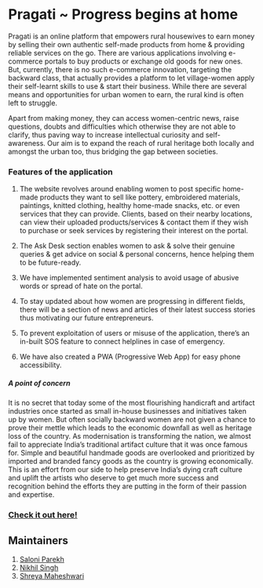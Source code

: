 # Pragati ~ Progress begins at home

Pragati is an online platform that empowers rural housewives to earn money by selling their own authentic self-made products from home & providing reliable services on the go. There are various applications involving e-commerce portals to buy products or exchange old goods for new ones. But, currently, there is no such e-commerce innovation, targeting the backward class, that actually provides a platform to let village-women apply their self-learnt skills to use & start their business. While there are several means and opportunities for urban women to earn, the rural kind is often left to struggle.

Apart from making money, they can access women-centric news, raise questions, doubts and difficulties which otherwise they are not able to clarify, thus paving way to increase intellectual curiosity and self-awareness. Our aim is to expand the reach of rural heritage both locally and amongst the urban too, thus bridging the gap between societies. 

### Features of the application

1. The website revolves around enabling women to post specific home-made products they want to sell like pottery, embroidered materials, paintings, knitted clothing, healthy home-made snacks, etc. or even services that they can provide. Clients, based on their nearby locations, can view their uploaded products/services & contact them if they wish to purchase or seek services by registering their interest on the portal.

2. The Ask Desk section enables women to ask & solve their genuine queries & get advice on social & personal concerns, hence helping them to be future-ready.

3. We have implemented sentiment analysis to avoid usage of abusive words or spread of hate on the portal.

4. To stay updated about how women are progressing in different fields, there will be a section of news and articles of their latest success stories thus motivating our future entrepreneurs.

5. To prevent exploitation of users or misuse of the application, there’s an in-built SOS feature to connect helplines in case of emergency.

6. We have also created a PWA (Progressive Web App) for easy phone accessibility.

##### A point of concern

It is no secret that today some of the most flourishing handicraft and artifact industries once started as small in-house businesses and initiatives taken up by women. But often socially backward women are not given a chance to prove their mettle which leads to the economic downfall as well as heritage loss of the country. As modernisation is transforming the nation, we almost fail to appreciate India’s traditional artifact culture that it was once famous for. Simple and beautiful handmade goods are overlooked and prioritized by imported and branded fancy goods as the country is growing economically. This is an effort from our side to help preserve India’s dying craft culture and uplift the artists who deserve to get much more success and recognition behind the efforts they are putting in the form of their passion and expertise.


### [Check it out here!](https://risewithpragati.netlify.app/)

## Maintainers

1. [Saloni Parekh](https://www.github.com/saloni0104)
2. [Nikhil Singh](https://www.github.com/nikhils4)
3. [Shreya Maheshwari](https://www.github.com/mshreya9)
